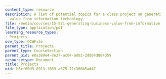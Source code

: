 ```yaml
---
content_type: resource
description: A list of potential topics for a class project on generating business
  value from information technology.
file: /media/courses/15-571-generating-business-value-from-information-technology-spring-2009/b6cf60d38913f069a67571c366b5ad47_MIT15_571s09_proj02_list.pdf
file_type: application/pdf
learning_resource_types:
- Projects
ocw_type: OCWFile
parent_title: Projects
parent_type: CourseSection
parent_uid: e8a389e4-8e27-ac84-ad82-2dd84d884359
resourcetype: Document
title: Projects
uid: b6cf60d3-8913-f069-a675-71c366b5ad47
---
```

